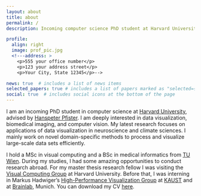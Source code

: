 ```yaml
---
layout: about
title: about
permalink: /
description: Incoming computer science PhD student at Harvard University. Cambridge, MA

profile:
  align: right
  image: prof_pic.jpg
  <!---address: >
    <p>555 your office number</p>
    <p>123 your address street</p>
    <p>Your City, State 12345</p>-->

news: true  # includes a list of news items
selected_papers: true # includes a list of papers marked as "selected={true}"
social: true  # includes social icons at the bottom of the page
---
```


I am an incoming PhD student in computer science at [Harvard University](https://www.harvard.edu/), advised by [Hanspeter Pfister](https://en.wikipedia.org/wiki/Hanspeter_Pfister). I am deeply interested in data visualization, biomedical imaging, and computer vision. My latest research focuses on applications of data visualization in neuroscience and climate sciences. I mainly work on novel domain-specific methods to process and visualize large-scale data sets efficiently.

I hold a MSc in visual computing and a BSc in medical informatics from [TU Wien](https://www.tuwien.at/en/). During my studies, I had some amazing opportunities to conduct research abroad. For my master thesis research fellow I was visiting the [Visual Computing Group](https://vcg.seas.harvard.edu/) at Harvard University. Before that, I was interning in Markus Hadwiger’s [High-Performance Visualization Group](http://vccvisualization.org/) at [KAUST](https://www.kaust.edu.sa/en) and at [Brainlab](https://www.brainlab.com/), Munich.
You can download my CV [here](/al-folio/assets/pdf/CV_Troidl.pdf).